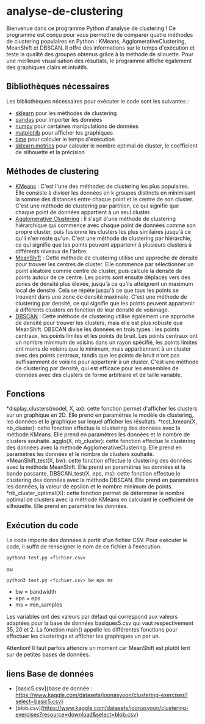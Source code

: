 # analyse-de-clustering
Bienvenue dans ce programme Python d'analyse de clustering ! Ce programme est conçu pour vous permettre de comparer quatre méthodes de clustering populaires en Python : KMeans, AgglomerativeClustering, MeanShift et DBSCAN. Il offre des informations sur le temps d'exécution et teste la qualité des groupes obtenus grâce à la méthode de silouette. Pour une meilleure visualisation des résultats, le programme affiche également des graphiques clairs et intuitifs.

## Bibliothèques nécessaires

Les bibliothèques nécessaires pour exécuter le code sont les suivantes :

* [sklearn](https://scikit-learn.org/stable/) pour les méthodes de clustering
* [pandas](https://pandas.pydata.org/) pour importer les données
* [numpy](https://numpy.org/) pour certaines manipulations de données
* [matplotlib](https://matplotlib.org/) pour afficher les graphiques
* [time](https://docs.python.org/fr/3/library/time.html) pour calculer le temps d'exécution
* [sklearn.metrics](https://scikit-learn.org/stable/modules/model_evaluation.html) pour calculer le nombre optimal de cluster, le coefficient de silhouette et la précision
    
## Méthodes de clustering 
* [KMeans](https://fr.wikipedia.org/wiki/K-moyennes) : C'est l'une des méthodes de clustering les plus populaires. Elle consiste à diviser les données en k groupes distincts en minimisant la somme des distances entre chaque point et le centre de son cluster. C'est une méthode de clustering par partition, ce qui signifie que chaque point de données appartient à un seul cluster.
* [Agglomerative Clustering](https://en.wikipedia.org/wiki/Hierarchical_clustering) : Il s'agit d'une méthode de clustering hiérarchique qui commence avec chaque point de données comme son propre cluster, puis fusionne les clusters les plus similaires jusqu'à ce qu'il n'en reste qu'un. C'est une méthode de clustering par hiérarchie, ce qui signifie que les points peuvent appartenir à plusieurs clusters à différents niveaux de l'arbre.
* [MeanShift](https://en.wikipedia.org/wiki/Mean_shift) : Cette méthode de clustering utilise une approche de densité pour trouver les centres de cluster. Elle commence par sélectionner un point aléatoire comme centre de cluster, puis calcule la densité de points autour de ce centre. Les points sont ensuite déplacés vers des zones de densité plus élevée, jusqu'à ce qu'ils atteignent un maximum local de densité. Cela se répète jusqu'à ce que tous les points se trouvent dans une zone de densité maximale. C'est une méthode de clustering par densité, ce qui signifie que les points peuvent appartenir à différents clusters en fonction de leur densité de voisinage.
* [DBSCAN](https://fr.wikipedia.org/wiki/DBSCAN) : Cette méthode de clustering utilise également une approche de densité pour trouver les clusters, mais elle est plus robuste que MeanShift. DBSCAN divise les données en trois types : les points centraux, les points limites et les points de bruit. Les points centraux ont un nombre minimum de voisins dans un rayon spécifié, les points limites ont moins de voisins que le minimum, mais appartiennent à un cluster avec des points centraux, tandis que les points de bruit n'ont pas suffisamment de voisins pour appartenir à un cluster. C'est une méthode de clustering par densité, qui est efficace pour les ensembles de données avec des clusters de forme arbitraire et de taille variable.



## Fonctions

*display_clusters(model, X, ax): cette fonction permet d'afficher les clusters sur un graphique en 2D. Elle prend en paramètres le modèle de clustering, les données et le graphique sur lequel afficher les résultats.
*test_kmean(X, nb_cluster): cette fonction effectue le clustering des données avec la méthode KMeans. Elle prend en paramètres les données et le nombre de clusters souhaité.
agglo(X, nb_cluster): cette fonction effectue le clustering des données avec la méthode AgglomerativeClustering. Elle prend en paramètres les données et le nombre de clusters souhaité.
*MeanShift_test(X, bw): cette fonction effectue le clustering des données avec la méthode MeanShift. Elle prend en paramètres les données et la bande passante.
DBSCAN_test(X, eps, ms): cette fonction effectue le clustering des données avec la méthode DBSCAN. Elle prend en paramètres les données, la valeur de epsilon et le nombre minimum de points.
*nb_cluster_optimal(X): cette fonction permet de déterminer le nombre optimal de clusters avec la méthode KMeans en calculant le coefficient de silhouette. Elle prend en paramètre les données.

## Exécution du code

Le code importe des données à partir d'un fichier CSV. Pour exécuter le code, il suffit de renseigner le nom de ce fichier à l'exécution.

```
python3 test.py <fichier.csv>

```
ou
```
python3 test.py <fichier.csv> bw eps ms

```
* bw  = bandwidth
* eps = eps
* ms  = min_samples

Les variables ont des valeurs par défaut qui correspond aux valeurs adaptées pour la base de données basiques5.csv qui vaut respectivement 35, 20 et 2.
La fonction main() appelle les différentes fonctions pour effectuer les clusterings et afficher les graphiques un par un.

Attention! Il faut parfois attendre un moment car MeanShift est plutôt lent sur de petites bases de données.

## liens Base de données
* [basic5.csv]{base de donnée : https://www.kaggle.com/datasets/joonasyoon/clustering-exercises?select=basic5.csv}
* [blob.csv]{https://www.kaggle.com/datasets/joonasyoon/clustering-exercises?resource=download&select=blob.csv}

